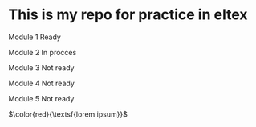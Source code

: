 <h1>This is my repo for practice in eltex</h1>
<p>Module 1 Ready</p>
<p>Module 2 In procces</p>
<p>Module 3 Not ready</p>
<p>Module 4 Not ready</p>
<p>Module 5 Not ready</p>
$\color{red}{\textsf{lorem ipsum}}$
